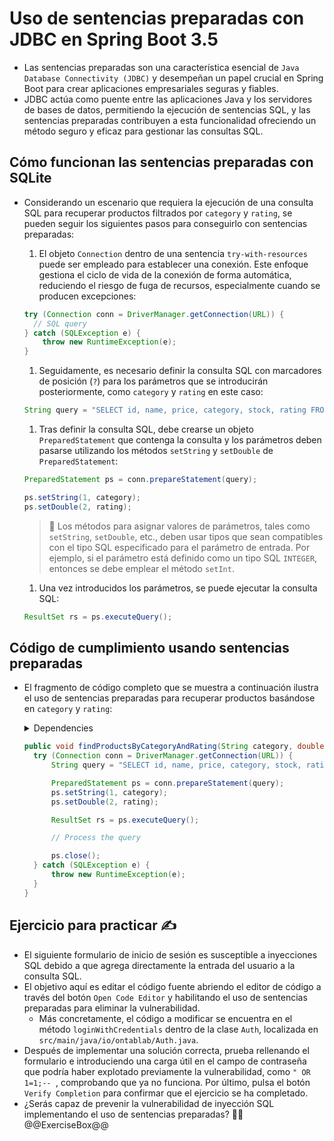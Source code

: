 # Uso de sentencias preparadas con JDBC en Spring Boot 3.5

* Las sentencias preparadas son una característica esencial de `Java Database Connectivity (JDBC)` y desempeñan un papel crucial en Spring Boot para crear aplicaciones empresariales seguras y fiables.
* JDBC actúa como puente entre las aplicaciones Java y los servidores de bases de datos, permitiendo la ejecución de sentencias SQL, y las sentencias preparadas contribuyen a esta funcionalidad ofreciendo un método seguro y eficaz para gestionar las consultas SQL.

## Cómo funcionan las sentencias preparadas con SQLite

* Considerando un escenario que requiera la ejecución de una consulta SQL para recuperar productos filtrados por `category` y `rating`, se pueden seguir los siguientes pasos para conseguirlo con sentencias preparadas:
  1. El objeto `Connection` dentro de una sentencia `try-with-resources` puede ser empleado para establecer una conexión. Este enfoque gestiona el ciclo de vida de la conexión de forma automática, reduciendo el riesgo de fuga de recursos, especialmente cuando se producen excepciones:

    ```java
    try (Connection conn = DriverManager.getConnection(URL)) {
      // SQL query
    } catch (SQLException e) {
        throw new RuntimeException(e);
    }
    ```

  1. Seguidamente, es necesario definir la consulta SQL con marcadores de posición (`?`) para los parámetros que se introducirán posteriormente, como `category` y `rating` en este caso:

    ```java
    String query = "SELECT id, name, price, category, stock, rating FROM products WHERE category = ? AND rating >= ?";
    ```

  1. Tras definir la consulta SQL, debe crearse un objeto `PreparedStatement` que contenga la consulta y los parámetros deben pasarse utilizando los métodos `setString` y `setDouble` de `PreparedStatement`:

    ```java
    PreparedStatement ps = conn.prepareStatement(query);
  
    ps.setString(1, category);
    ps.setDouble(2, rating);
    ```

    > :older_man: Los métodos para asignar valores de parámetros, tales como `setString`, `setDouble`, etc., deben usar tipos que sean compatibles con el tipo SQL especificado para el parámetro de entrada. Por ejemplo, si el parámetro está definido como un tipo SQL `INTEGER`, entonces se debe emplear el método `setInt`.

  1. Una vez introducidos los parámetros, se puede ejecutar la consulta SQL:

    ```java
    ResultSet rs = ps.executeQuery();
    ```

## Código de cumplimiento usando sentencias preparadas

* El fragmento de código completo que se muestra a continuación ilustra el uso de sentencias preparadas para recuperar productos basándose en `category` y `rating`:

  <details>
    <summary>Dependencies</summary>

    ```java
    import java.sql.Connection;
    import java.sql.PreparedStatement;
    import java.sql.ResultSet;
    import java.sql.SQLException;
    ```

  </details>
  
  ```java
  public void findProductsByCategoryAndRating(String category, double rating) {
    try (Connection conn = DriverManager.getConnection(URL)) {
        String query = "SELECT id, name, price, category, stock, rating FROM products WHERE category=? AND rating >= ?";

        PreparedStatement ps = conn.prepareStatement(query);
        ps.setString(1, category);
        ps.setDouble(2, rating);

        ResultSet rs = ps.executeQuery();

        // Process the query

        ps.close();
    } catch (SQLException e) {
        throw new RuntimeException(e);
    }
  }
  ```

## Ejercicio para practicar :writing_hand:

* El siguiente formulario de inicio de sesión es susceptible a inyecciones SQL debido a que agrega directamente la entrada del usuario a la consulta SQL.
* El objetivo aquí es editar el código fuente abriendo el editor de código a través del botón `Open Code Editor` y habilitando el uso de sentencias preparadas para eliminar la vulnerabilidad.
  * Más concretamente, el código a modificar se encuentra en el método `loginWithCredentials` dentro de la clase `Auth`, localizada en `src/main/java/io/ontablab/Auth.java`.
* Después de implementar una solución correcta, prueba rellenando el formulario e introduciendo una carga útil en el campo de contraseña que podría haber explotado previamente la vulnerabilidad, como `" OR 1=1;-- `, comprobando que ya no funciona. Por último, pulsa el botón `Verify Completion` para confirmar que el ejercicio se ha completado.
* ¿Serás capaz de prevenir la vulnerabilidad de inyección SQL implementando el uso de sentencias preparadas? :slightly_smiling_face::muscle:
  @@ExerciseBox@@
